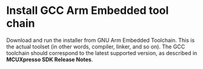 # Install GCC Arm Embedded tool chain

Download and run the installer from GNU Arm Embedded Toolchain. This is the actual toolset \(in other words, compiler, linker, and so on\). The GCC toolchain should correspond to the latest supported version, as described in **MCUXpresso SDK Release Notes**.

